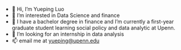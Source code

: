 - 👋 Hi, I’m Yueping Luo
- 👀 I’m interested in Data Science and finance
- 🌱 I have a bachelor degree in finance and I’m currently a first-year graduate student learning social policy and data analytic at Upenn.
- 💞️ I’m looking for an internship in data analysis
- 📫 email me at yueping@upenn.edu

<!---
yuumissm/yuumissm is a ✨ special ✨ repository because its `README.md` (this file) appears on your GitHub profile.
You can click the Preview link to take a look at your changes.
--->
